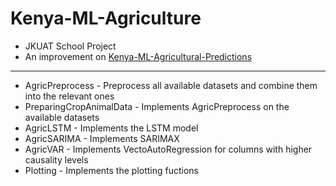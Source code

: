 # Kenya-ML-Agriculture
- JKUAT School Project
- An improvement on [Kenya-ML-Agricultural-Predictions](https://github.com/AsetaShadrach/Kenya-ML-Agricultural-Predictions/tree/main)
________

- AgricPreprocess - Preprocess all available datasets and combine them into the relevant ones
- PreparingCropAnimalData - Implements AgricPreprocess on the available datasets
- AgricLSTM - Implements the LSTM model
- AgricSARIMA - Implements SARIMAX
- AgricVAR - Implements VectoAutoRegression for columns with higher causality levels
- Plotting - Implements the plotting fuctions


